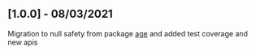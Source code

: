 ## [1.0.0] - 08/03/2021

Migration to null safety from package [age](https://pub.dev/packages/age) and added test coverage and new apis

